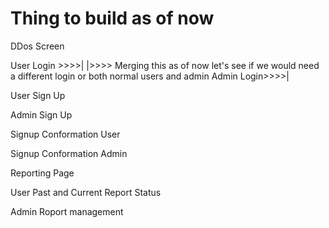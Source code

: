 # Thing to build as of now

DDos Screen

User Login >>>>|
               |>>>> Merging this as of now let's see if we would need a different login or both normal users and admin
Admin Login>>>>|

User Sign Up

Admin Sign Up

Signup Conformation User

Signup Conformation Admin

Reporting Page

User Past and Current Report Status

Admin Roport management

